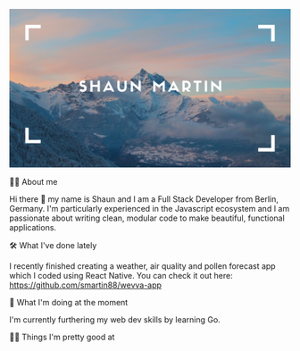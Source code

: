 ![H](./H.png)

🙋‍♂️ About me

Hi there 👋 my name is Shaun and I am a Full Stack Developer from Berlin, Germany. I'm particularly experienced in the Javascript ecosystem and I am passionate about writing clean, modular code to make beautiful, functional applications.

🛠 What I've done lately

I recently finished creating a weather, air quality and pollen forecast app which I coded using React Native. You can check it out here: https://github.com/smartin88/wevva-app

💪 What I'm doing at the moment

I'm currently furthering my web dev skills by learning Go. 

🕺🏽 Things I'm pretty good at

